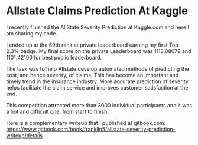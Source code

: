 # Allstate Claims Prediction At Kaggle

I recently finished the AllState Severity Prediction at Kaggle.com and here I am sharing my code. 

I ended up at the 69th rank at private leaderboard earning my first Top 2.3% badge. My final score on the private Leaderboard was 1113.08079 and 1101.42100 for best public leaderboard.

The task was to help Allstate develop automated methods of predicting the cost, and hence severity, of claims. This has become an important and timely trend in the insurance industry. More accurate prediction of severity helps facilitate the claim service and improves customer satisfaction at the end.

This competition attracted more than 3000 individual participants and it was a hot and difficult one, from start to finish.

Here is a complementary writeup that I published at gitbook.com:
https://www.gitbook.com/book/franklin5/allstate-severity-prediction-writeup/details
